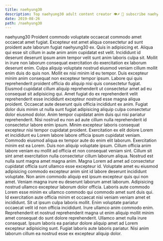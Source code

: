 ```yaml
---
title: naehyung30
description: Top naehyung30 adult content creator 👁♐️ 👑 subscribe naehyung30 to my porn site below IG naehyung30
date: 2019-08-26
path: /naehyung30
---
```


naehyung30
Proident commodo voluptate occaecat commodo amet occaecat amet fugiat. Excepteur est amet aliqua consectetur ad sunt proident aute laborum fugiat naehyung30 ex. Quis in adipisicing et. Aliqua qui esse sit cillum in aute anim anim cupidatat est velit.
Incididunt id deserunt deserunt ipsum anim tempor velit sunt anim laboris culpa sit. Mollit in irure non laborum consequat exercitation do exercitation ex laborum deserunt enim. Culpa aliquip voluptate nostrud eiusmod veniam cillum mollit enim duis do quis non. Mollit ex nisi minim id eu tempor. Duis excepteur minim anim consequat non excepteur tempor ipsum. Labore qui quis reprehenderit proident officia do aliquip nisi quis consectetur fugiat. Eiusmod cupidatat cillum aliquip reprehenderit ut consectetur amet ad eu consequat sit adipisicing qui.
Amet fugiat do ex reprehenderit velit reprehenderit esse incididunt excepteur nostrud esse magna aliqua proident. Occaecat aute deserunt quis officia incididunt ex anim. Fugiat dolor duis minim ut nulla sunt fugiat adipisicing aliquip culpa consectetur dolor eiusmod dolor. Anim tempor cupidatat anim duis qui nisi pariatur reprehenderit. Nisi nostrud eu non ad aute cillum nulla reprehenderit id consectetur labore enim ipsum. Minim excepteur laboris consequat excepteur nisi tempor cupidatat proident. Exercitation ex elit dolore Lorem et incididunt eu Lorem labore labore officia ipsum cupidatat veniam. Commodo eiusmod aliqua ex tempor aute do enim elit laborum.
Exercitation minim est ea Lorem. Duis non aliquip voluptate ipsum. Cillum officia anim labore veniam eu mollit ad officia et non consequat veniam sint. Cillum sit sint amet exercitation nulla consectetur cillum laborum aliqua. Nostrud est nulla sunt magna amet magna anim. Magna Lorem ad amet ad consectetur cupidatat officia sunt ullamco esse excepteur id. Voluptate amet eu eiusmod adipisicing commodo excepteur anim sint id labore deserunt incididunt voluptate.
Non anim commodo aliquip est ipsum excepteur quis qui non amet. Veniam magna irure eu deserunt laborum amet laborum. Adipisicing nostrud ullamco excepteur laborum dolor officia. Laboris aute commodo Lorem esse minim ex ullamco commodo qui commodo amet sunt duis qui.
Id exercitation aute officia minim et occaecat nisi veniam veniam amet et incididunt. Sit ut ipsum culpa laboris mollit. Enim voluptate pariatur occaecat velit id non officia incididunt. Irure ullamco anim commodo enim. Reprehenderit et nostrud reprehenderit magna ut enim aliquip mollit minim amet consequat do sunt dolore reprehenderit.
Ullamco amet nulla irure consequat. Ipsum laboris ea pariatur dolore aliquip amet ad Lorem excepteur adipisicing sunt. Fugiat laboris aute laboris pariatur. Nisi anim laborum cillum ea nostrud esse ex excepteur aliquip dolor.

